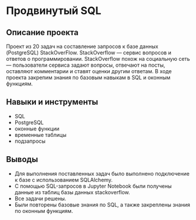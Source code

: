 # Продвинутый SQL
## Описание проекта
Проект из 20 задач на составление запросов к базе данных (PostgreSQL) StackOverFlow. StackOverflow — сервис вопросов и ответов о программировании. StackOverflow похож на социальную сеть — пользователи сервиса задают вопросы, отвечают на посты, оставляют комментарии и ставят оценки другим ответам. В ходе проекта закрепим знания по базовым навыкам в SQL и оконным функциям.

## Навыки и инструменты
- SQL
- PostgreSQL
- оконные функции
- временные таблицы
- подзапросы
## Выводы
- Для выполнения поставленных задач было выполнено подключение к базе с использованием SQLAlchemy. 
- С помощью SQL-запросов в Jupyter Notebook были получены данные из таблиц базы данных stackoverflow. 
- Все задачи решены.
- Были повторены базовые знания по SQL, а также закреплены знания по оконным функциям.
